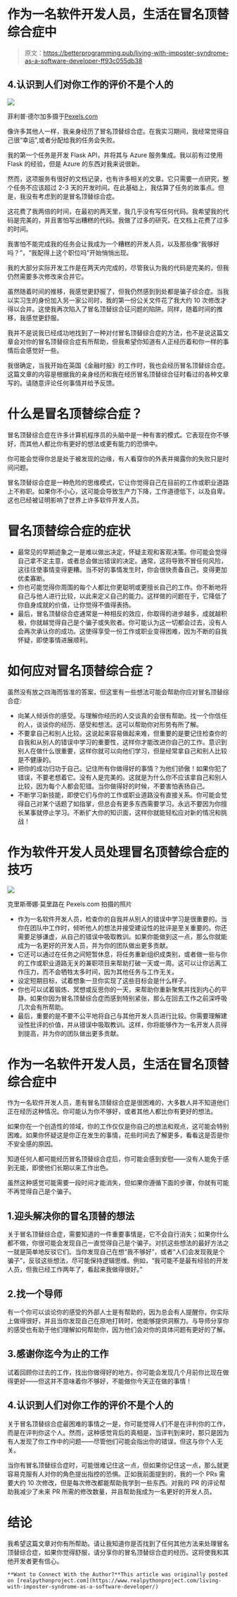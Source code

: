 # 作为一名软件开发人员，生活在冒名顶替综合症中

> 原文：<https://betterprogramming.pub/living-with-imposter-syndrome-as-a-software-developer-ff93c055db38>

## 4.认识到人们对你工作的评价不是个人的

![](img/395d538b91d93267e4e411c74c177482.png)

菲利普·德尔加多摄于[Pexels.com](https://www.pexels.com/photo/worms-eyeview-of-well-1601495/)

像许多其他人一样，我亲身经历了冒名顶替综合症。在我实习期间，我经常觉得自己很“幸运”,或者分配给我的任务会失败。

我的第一个任务是开发 Flask API，并将其与 Azure 服务集成。我以前有过使用 Flask 的经验，但是 Azure 的东西对我来说很新。

然而，这项服务有很好的文档记录，也有许多相关的文章。它只需要一点研究，整个任务不应该超过 2-3 天的开发时间。在此基础上，我估算了任务的故事点。但是，我没有考虑到的是冒名顶替综合症。

这花费了我两倍的时间，在最初的两天里，我几乎没有写任何代码。我希望我的代码是完美的，并且害怕写出糟糕的代码。我做了过多的研究，在文档上花费了过多的时间。

我害怕不能完成我的任务会让我成为一个糟糕的开发人员，以及那些像“我够好吗？”，“我配得上这个职位吗”开始悄悄出现。

我的大部分实际开发工作是在两天内完成的，尽管我认为我的代码是完美的，但我仍然需要多次修改来合并它。

虽然随着时间的推移，我感觉更舒服了，但我仍然感到到处都是骗子综合症。当我以实习生的身份加入另一家公司时，我的第一份公关文件花了我大约 10 次修改才得以合并。这使我再次陷入了冒名顶替综合征问题的陷阱。同样，随着时间的推移，我感觉更舒服。

我并不是说我已经成功地找到了一种对付冒名顶替综合症的方法，也不是说这篇文章会对你的冒名顶替综合症有所帮助，但我希望你知道有人正经历着和你一样的事情后会感觉好一些。

我很确定，当我开始在英国《金融时报》的工作时，我也会经历冒名顶替综合症。这篇文章的内容是根据我的亲身经历和我在经历冒名顶替综合征时看过的各种文章写的。请随意评论任何事情并给予反馈。

# 什么是冒名顶替综合症？

冒名顶替综合症在许多计算机程序员的头脑中是一种有害的模式。它表现在你不够好，而其他人都比你有更好的想法或更有能力的恐惧中。

你可能会觉得你总是处于被发现的边缘，有人看穿你的外表并揭露你的失败只是时间问题。

冒名顶替综合症是一种危险的思维模式，它让你觉得自己在目前的工作或职业道路上不称职。如果你不小心，这可能会导致生产力下降，工作道德低下，以及自卑。这也已经被证明影响了世界上许多软件开发人员。

# 冒名顶替综合症的症状

*   最常见的早期迹象之一是难以做出决定，怀疑主观和客观决策。你可能会觉得自己拿不定主意，或者总会做出错误的决定。通常，这将导致不冒任何风险，这往往使事情变得更糟。当不好的事情发生时，你会很快责备自己，变得更加优柔寡断。
*   你也可能觉得你周围的每个人都比你更聪明或更擅长自己的工作。你不断地将自己与他人进行比较，以此来定义自己的能力。这样做的问题在于，它降低了你自身成就的价值，让你觉得不值得表扬。
*   最后，冒名顶替综合症通常是一种相反的效应，你取得的进步越多，成就越积极，你就越觉得自己是个骗子或失败者。你可能认为这一切都会过去，没有人会再次承认你的成功。这使得享受一份工作或职业变得困难，因为不断的自我怀疑，即使事情进展顺利。

# 如何应对冒名顶替综合症？

虽然没有放之四海而皆准的答案，但这里有一些想法可能会帮助你应对冒名顶替综合症:

*   向某人倾诉你的感受。与理解你经历的人交谈真的会很有帮助。找一个你信任的人，谈谈你的经历、感受和想法。这可以帮助你对形势有所了解。
*   不要拿自己和别人比较。这说起来容易做起来难，但重要的是要记住检查你的自我和从别人的错误中学习的重要性，这样你才能改进你自己的工作。意识到别人在做什么很重要，这样你就可以向他们学习，但是经常拿自己和别人比较是不健康的。
*   把你的成功归功于自己。记住所有你做得好的事情？为他们骄傲！如果你犯了错误，不要老想着它。没有人是完美的。这就是为什么你不应该拿自己和别人比较，因为每个人都会犯错。当你做得好的时候，不要害怕表扬自己。
*   不断学习新技能，即使它们与你的工作或职业道路没有直接关系。你可能会觉得自己对某个话题了如指掌，但总会有更多东西需要学习。永远不要因为你擅长某事就停止学习。不断扩大你的知识面，这样你就能轻松应对新的情况和挑战！

# 作为软件开发人员处理冒名顶替综合症的技巧

![](img/446cb8bd96e49bca826fe8663447f166.png)

克里斯蒂娜·莫里路在 Pexels.com 拍摄的照片

*   作为一名软件开发人员，检查你的自我并从别人的错误中学习是很重要的。当你在团队中工作时，倾听他人的想法并接受建设性的批评是至关重要的。你还需要足够谦虚，从自己的错误中吸取教训。如果你能做到这一点，那么你就能成为一名更好的开发人员，并为你的团队做出更多贡献。
*   它还可以通过在任务之间短暂休息，将任务重新组织成类别，或者做一些与你的工作或职业道路无关的兼职项目来帮助打破一天或一周。这可以让你远离工作压力，而不会牺牲太多时间，因为其他任务与工作无关。
*   设定短期目标，试着想象一旦你实现了这些目标会是什么样子。
*   你也可以试着锻炼、冥想或反思你的一天，来帮助你重新聚焦并找到内心的平静。如果你因为冒名顶替综合症而感到特别紧张，那么在回去工作之前深呼吸几次会有所帮助。
*   最后，重要的是不要不公平地将自己与其他开发人员进行比较。你需要理解建设性批评的价值，并从错误中吸取教训。这样，你将能够作为一名开发人员得到提高，并为你的团队做出更多贡献。

# 作为一名软件开发人员，生活在冒名顶替综合症中

作为一名软件开发人员，患有冒名顶替综合症是很困难的，大多数人并不知道他们正在经历这种情况。你可能认为你不够好，或者其他人都比你有更好的想法。

如果你在一个创造性的领域，你的工作仅仅是你自己的想法和观点，这可能会特别困难。如果你怀疑这是你正在发生的事情，花些时间去了解更多，看看这是否是你不安全感的原因。

知道任何人都可能经历冒名顶替综合症后，你可能会感到安慰——没有人能免于感到无能，即使他们长期以来工作出色。

虽然这种感觉可能需要一段时间才能消失，但如果你遵循下面的步骤，你就有可能不再觉得自己是个骗子。

## 1.迎头解决你的冒名顶替的想法

关于冒名顶替综合症，需要知道的一件重要事情是，它不会自行消失；如果你什么都不做，你很可能会发现自己一直觉得自己是个骗子。对抗这些想法的最好方法之一就是简单地反驳它们。当你发现自己在想“我不够好”，或者“人们会发现我是个骗子”，反驳这些想法，尽可能保持逻辑思维。例如，“我可能不是最有经验的开发人员，但我已经工作两年了，看起来我做得很好。”

## 2.找一个导师

有一个你可以谈论你的感受的外部人士是有帮助的，因为总会有人提醒你，你实际上做得很好，并且当你发现自己在原地打转时，他能够提供洞察力。与导师分享你的感受也有助于他们理解如何帮助你，因为他们会对你的具体问题有更好的了解。

## 3.感谢你迄今为止的工作

试着回顾你过去的工作，找出你做得好的地方。你可能会发现几个月前你比现在做得更好——但这并不意味着你不够好，不能做你今天正在做的事情！

## 4.认识到人们对你工作的评价不是个人的

关于冒名顶替综合症最困难的事情之一是，你可能觉得人们不是在评判你的工作，而是在评判你这个人。然而，这种感觉背后的真相是，当评判到来时，那只是因为有人发现了你工作中的问题——尽管他们可能会指出你的错误，但这与你个人无关。

当你有冒名顶替综合症时，可能很难记住这一点，但如果你记住这一点，那么就更容易克服有人对你的角色提出指控的恐惧。正如我前面提到的，我的一个 PRs 需要大约 10 次修改，但是每次修改都能帮助我学到一些东西。对我的 PR 的评论帮助我减少了未来 PR 所需的修改数量，并且帮助我成为一名更好的开发人员。

# 结论

我希望这篇文章对你有所帮助。请让我知道你是否找到了任何其他方法来处理冒名顶替综合症，如果你觉得舒服，请分享你的冒名顶替综合症的经历。这将使我和其他开发者更有信心。

```
**Want to Connect With the Author?**This article was originally posted on [realpythonproject.com](https://www.realpythonproject.com/living-with-imposter-syndrome-as-a-software-developer/)
```